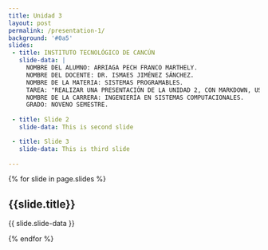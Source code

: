 ```yaml
---
title: Unidad 3
layout: post
permalink: /presentation-1/
background: '#0a5'
slides:
 - title: INSTITUTO TECNOLÓGICO DE CANCÚN
   slide-data: |
     NOMBRE DEL ALUMNO: ARRIAGA PECH FRANCO MARTHELY.  
     NOMBRE DEL DOCENTE: DR. ISMAES JIMÉNEZ SÁNCHEZ.  
     NOMBRE DE LA MATERIA: SISTEMAS PROGRAMABLES.  
     TAREA: "REALIZAR UNA PRESENTACIÓN DE LA UNIDAD 2, CON MARKDOWN, USANDO https://slides.webjeda.com/ EN SU PROPIO REPOSITORIO DE SLIDES".  
     NOMBRE DE LA CARRERA: INGENIERÍA EN SISTEMAS COMPUTACIONALES.  
     GRADO: NOVENO SEMESTRE.
     
 - title: Slide 2
   slide-data: This is second slide

 - title: Slide 3
   slide-data: This is third slide
  
---
```


{% for slide in page.slides %}
                    
<section data-background="{% if slide.background %}{{slide.background}}{% else %}{{page.background}}{% endif %}"><h1>{{slide.title}}</h1>{{ slide.slide-data }}</section>
                    
{% endfor %}

